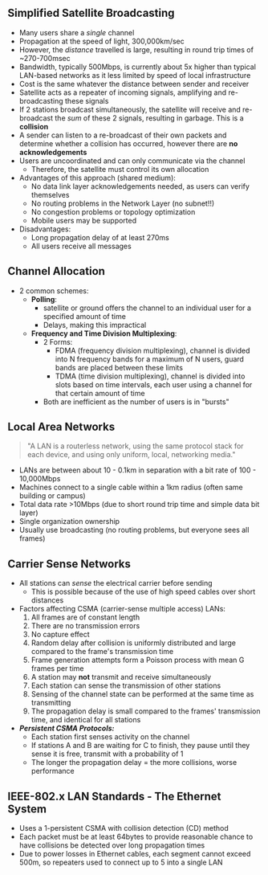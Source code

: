 ## Simplified Satellite Broadcasting
- Many users share a *single* channel
- Propagation at the speed of light, 300,000km/sec
- However, the *distance* travelled is large, resulting in round trip times of ~270-700msec
- Bandwidth, typically 500Mbps, is currently about 5x higher than typical LAN-based networks as it less limited by speed of local infrastructure
- Cost is the same whatever the distance between sender and receiver
- Satellite acts as a repeater of incoming signals, amplifying and re-broadcasting these signals
- If 2 stations broadcast simultaneously, the satellite will receive and re-broadcast the *sum* of these 2 signals, resulting in garbage. This is a **collision**
- A sender can listen to a re-broadcast of their own packets and determine whether a collision has occurred, however there are **no acknowledgements**
- Users are uncoordinated and can only communicate via the channel
	- Therefore, the satellite must control its own allocation
- Advantages of this approach (shared medium):
	- No data link layer acknowledgements needed, as users can verify themselves
	- No routing problems in the Network Layer (no subnet!!)
	- No congestion problems or topology optimization
	- Mobile users may be supported
- Disadvantages:
	- Long propagation delay of at least 270ms
	- All users receive all messages

## Channel Allocation
- 2 common schemes:
	- **Polling**:
		- satellite or ground offers the channel to an individual user for a specified amount of time
		- Delays, making this impractical 
	- **Frequency and Time Division Multiplexing**:
		- 2 Forms:
			- FDMA (frequency division multiplexing), channel is divided into N frequency bands for a maximum of N users, guard bands are placed between these limits
			- TDMA (time division multiplexing), channel is divided into slots based on time intervals, each user using a channel for that certain amount of time
		- Both are inefficient as the number of users is in "bursts"

## Local Area Networks
> "A LAN is a routerless network, using the same protocol stack for each device, and using only uniform, local, networking media."
- LANs are between about 10 - 0.1km in separation with a bit rate of 100 - 10,000Mbps
- Machines connect to a single cable within a 1km radius (often same building or campus)
- Total data rate >10Mbps (due to short round trip time and simple data bit layer)
- Single organization ownership
- Usually use broadcasting (no routing problems, but everyone sees all frames)

## Carrier Sense Networks
- All stations can *sense* the electrical carrier before sending
	- This is possible because of the use of high speed cables over short distances
- Factors affecting CSMA (carrier-sense multiple access) LANs:
	1. All frames are of constant length
	2. There are no transmission errors
	3. No capture effect
	4. Random delay after collision is uniformly distributed and large compared to the frame's transmission time
	5. Frame generation attempts form a Poisson process with mean G frames per time
	6. A station may **not** transmit and receive simultaneously
	7. Each station can sense the transmission of other stations
	8. Sensing of the channel state can be performed at the same time as transmitting
	9. The propagation delay is small compared to the frames' transmission time, and identical for all stations
- ***Persistent CSMA Protocols:***
	- Each station first senses activity on the channel
	- If stations A and B are waiting for C to finish, they pause until they sense it is free, transmit with a probability of 1
	- The longer the propagation delay = the more collisions, worse performance

## IEEE-802.x LAN Standards - The Ethernet System
- Uses a 1-persistent CSMA with collision detection (CD) method
- Each packet must be at least 64bytes to provide reasonable chance to have collisions be detected over long propagation times
- Due to power losses in Ethernet cables, each segment cannot exceed 500m, so repeaters used to connect up to 5 into a single LAN